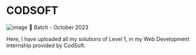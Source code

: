 # CODSOFT
![image](https://github.com/AtharvaBhuyar/CODSOFT/assets/114258443/398673e1-83ad-4366-818a-32c4764f7c0f)
🔵 Batch - October 2023

Here, I have uploaded all my solutions of Level 1, in my Web Development Internship provided by CodSoft.
